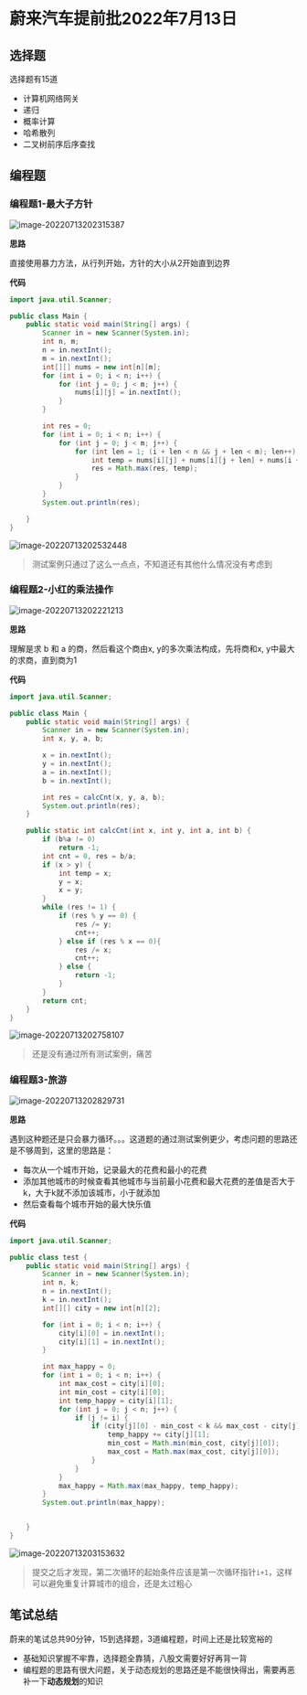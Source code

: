 # 蔚来汽车提前批2022年7月13日

## 选择题

选择题有15道

* 计算机网络网关
* 递归
* 概率计算
* 哈希散列
* 二叉树前序后序查找

## 编程题

### 编程题1-最大子方针

![image-20220713202315387](imgs/image-20220713202315387.png)

**思路**

直接使用暴力方法，从行列开始，方针的大小从2开始直到边界

**代码**

```java
import java.util.Scanner;

public class Main {
    public static void main(String[] args) {
        Scanner in = new Scanner(System.in);
        int n, m;
        n = in.nextInt();
        m = in.nextInt();
        int[][] nums = new int[n][m];
        for (int i = 0; i < n; i++) {
            for (int j = 0; j < m; j++) {
                nums[i][j] = in.nextInt();
            }
        }

        int res = 0;
        for (int i = 0; i < n; i++) {
            for (int j = 0; j < m; j++) {
                for (int len = 1; (i + len < n && j + len < m); len++) {
                    int temp = nums[i][j] + nums[i][j + len] + nums[i + len][j] + nums[i + len][j + len];
                    res = Math.max(res, temp);
                }
            }
        }
        System.out.println(res);

    }
}

```

![image-20220713202532448](imgs/image-20220713202532448.png)

> 测试案例只通过了这么一点点，不知道还有其他什么情况没有考虑到

### 编程题2-小红的乘法操作

![image-20220713202221213](imgs/image-20220713202221213.png)

**思路**

理解是求 b 和 a 的商，然后看这个商由x, y的多次乘法构成，先将商和x, y中最大的求商，直到商为1

**代码**

```java
import java.util.Scanner;

public class Main {
    public static void main(String[] args) {
        Scanner in = new Scanner(System.in);
        int x, y, a, b;

        x = in.nextInt();
        y = in.nextInt();
        a = in.nextInt();
        b = in.nextInt();

        int res = calcCnt(x, y, a, b);
        System.out.println(res);
    }

    public static int calcCnt(int x, int y, int a, int b) {
        if (b%a != 0)
            return -1;
        int cnt = 0, res = b/a;
        if (x > y) {
            int temp = x;
            y = x;
            x = y;
        }
        while (res != 1) {
            if (res % y == 0) {
                res /= y;
                cnt++;
            } else if (res % x == 0){
                res /= x;
                cnt++;
            } else {
                return -1;
            }
        }
        return cnt;
    }
}
```

![image-20220713202758107](imgs/image-20220713202758107.png)

> 还是没有通过所有测试案例，痛苦

### 编程题3-旅游

![image-20220713202829731](imgs/image-20220713202829731.png)

**思路**

遇到这种题还是只会暴力循环。。。这道题的通过测试案例更少，考虑问题的思路还是不够周到，这里的思路是：

* 每次从一个城市开始，记录最大的花费和最小的花费
* 添加其他城市的时候查看其他城市与当前最小花费和最大花费的差值是否大于k，大于k就不添加该城市，小于就添加
* 然后查看每个城市开始的最大快乐值

**代码**

```java
import java.util.Scanner;

public class test {
    public static void main(String[] args) {
        Scanner in = new Scanner(System.in);
        int n, k;
        n = in.nextInt();
        k = in.nextInt();
        int[][] city = new int[n][2];

        for (int i = 0; i < n; i++) {
            city[i][0] = in.nextInt();
            city[i][1] = in.nextInt();
        }

        int max_happy = 0;
        for (int i = 0; i < n; i++) {
            int max_cost = city[i][0];
            int min_cost = city[i][0];
            int temp_happy = city[i][1];
            for (int j = 0; j < n; j++) {
                if (j != i) {
                    if (city[j][0] - min_cost < k && max_cost - city[j][0] < k) {
                        temp_happy += city[j][1];
                        min_cost = Math.min(min_cost, city[j][0]);
                        max_cost = Math.max(max_cost, city[j][0]);
                    }
                }
            }
            max_happy = Math.max(max_happy, temp_happy);
        }
        System.out.println(max_happy);


    }
}
```

![image-20220713203153632](imgs/image-20220713203153632.png)

> 提交之后才发现，第二次循环的起始条件应该是第一次循环指针`i+1`，这样可以避免重复计算城市的组合，还是太过粗心

## 笔试总结

蔚来的笔试总共90分钟，15到选择题，3道编程题，时间上还是比较宽裕的

* 基础知识掌握不牢靠，选择题全靠猜，八股文需要好好再背一背
* 编程题的思路有很大问题，关于动态规划的思路还是不能很快得出，需要再恶补一下**动态规划**的知识

